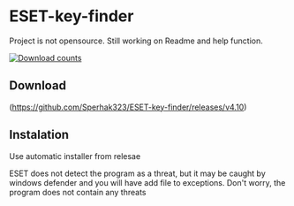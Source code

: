 # ESET-key-finder
Project is not opensource. Still working on Readme and help function.

[![Download counts](https://img.shields.io/github/downloads/Sperhak323/ESET-key-finder/total?logo=github)](https://github.com/Sperhak323/ESET-key-finder##download)




## Download 

(https://github.com/Sperhak323/ESET-key-finder/releases/v4.10)

## Instalation

Use automatic installer from relesae

ESET does not detect the program as a threat, but it may be caught by windows defender and you will have add file to exceptions. Don't worry, the program does 
not contain any threats
